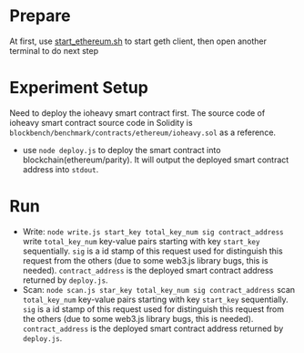 # Prepare
At first, use [start_ethereum.sh](../../ethereum_script/start_ethereum.sh) to start geth client, then open another terminal to do next step

# Experiment Setup

Need to deploy the ioheavy smart contract first.
The source code of ioheavy smart contract source code in Solidity is `blockbench/benchmark/contracts/ethereum/ioheavy.sol` as a reference.

* use `node deploy.js` to deploy the smart contract into blockchain(ethereum/parity). It will output the deployed smart contract address
into `stdout`.

# Run

* Write: `node write.js start_key total_key_num sig contract_address` write `total_key_num` key-value pairs starting with key `start_key` sequentially.
  `sig` is a id stamp of this request used for distinguish this request from the others (due to some web3.js library bugs, this is needed). `contract_address`
  is the deployed smart contract address returned by `deploy.js`.
* Scan: `node scan.js star_key total_key_num sig contract_address` scan `total_key_num` key-value pairs starting with key `start_key` sequentially.
  `sig` is a id stamp of this request used for distinguish this request from the others (due to some web3.js library bugs, this is needed). `contract_address`
  is the deployed smart contract address returned by `deploy.js`.
